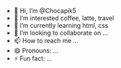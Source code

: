 - 👋 Hi, I’m @Chocapik5
- 👀 I’m interested coffee, latte, travel
- 🌱 I’m currently learning html, css
- 💞️ I’m looking to collaborate on ...
- 📫 How to reach me ... 
- 😄 Pronouns: ... 
- ⚡ Fun fact: ...

<!---
Chocapik5/Chocapik5 is a ✨ special ✨ repository because its `README.md` (this file) appears on your GitHub profile.
You can click the Preview link to take a look at your changes.
--->
